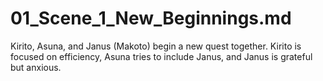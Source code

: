 # 01_Scene_1_New_Beginnings.md
Kirito, Asuna, and Janus (Makoto) begin a new quest together. Kirito is focused on efficiency, Asuna tries to include Janus, and Janus is grateful but anxious.
